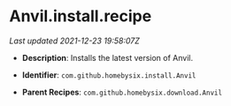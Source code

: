 # Anvil.install.recipe

_Last updated 2021-12-23 19:58:07Z_

- **Description**: Installs the latest version of Anvil.

- **Identifier**: `com.github.homebysix.install.Anvil`

- **Parent Recipes**: `com.github.homebysix.download.Anvil`
